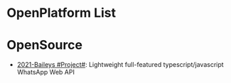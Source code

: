 # OpenPlatform List

# OpenSource

- [2021-Baileys #Project#](https://github.com/adiwajshing/Baileys): Lightweight full-featured typescript/javascript WhatsApp Web API
